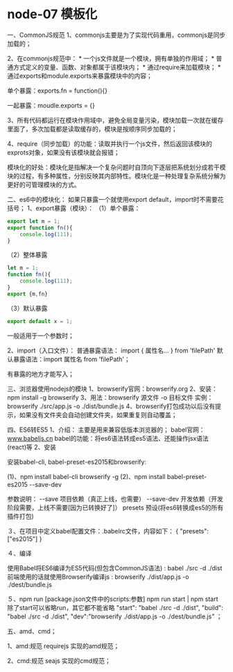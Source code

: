 # node-07 模板化
一、CommonJS规范
1、commonjs主要是为了实现代码重用，commonjs是同步加载的；

2、在commonjs规范中：
	* 
一个js文件就是一个模块，拥有单独的作用域；
	* 
普通方式定义的变量、函数、对象都属于该模块内；
	* 
通过require来加载模块；
	* 
通过exports和module.exports来暴露模块中的内容；



单个暴露：exports.fn = function(){}

一起暴露：moudle.exports = {}

3、所有代码都运行在模块作用域中，避免全局变量污染，模块加载一次就在缓存里面了，多次加载都是读取缓存的，模块是按顺序同步加载的；

4、require（同步加载）的功能：读取并执行一个js文件，然后返回该模块的exprots对象，如果没有该模块就会报错；


模块化的好处：模块化是指解决一个复杂问题时自顶向下逐层把系统划分成若干模块的过程，有多种属性，分别反映其内部特性。模块化是一种处理复杂系统分解为更好的可管理模块的方式。


二、es6中的模块化：
如果只暴露一个就使用export default，import时不需要花括号；
1、export暴露（模块）：
（1）单个暴露：
```js
export let m = 1;
export function fn(){
    console.log(111);
}
```
（2）整体暴露
```js
let m = 1;
function fn(){
    console.log(111);
}
export {m,fn}
```
（3）默认暴露
```js
export default x = 1;
```
一般适用于一个参数时；

2、import（入口文件）：
普通暴露语法： import { 属性名... } from 'filePath'
默认暴露语法：import 属性名 from 'filePath'；

有暴露的地方才能写入；



三、浏览器使用nodejs的模块
1、browserify官网：browserify.org
2、安装：npm install -g browserify
3、用法：browserify 源文件 -o 目标文件
     实例：browserify ./src/app.js -o ./dist/bundle.js
4、browserify打包成功以后没有提示，如果没有文件夹会自动创建文件夹，如果重复则自动覆盖；




四、ES6转ES5
1、介绍：
主要是用来兼容低版本浏览器的；
babel官网：www.babeljs.cn
babel的功能：将es6语法转成es5语法、还能操作jsx语法(react)等
2、安装

安装babel-cli, babel-preset-es2015和browserify:

(1)、npm install babel-cli browserify -g
(2)、npm install babel-preset-es2015 --save-dev

参数说明：
--save 项目依赖（真正上线，也需要）
--save-dev 开发依赖（开发阶段需要，上线不需要[因为已转换好了]）
presets 预设(将es6转换成es5的所有插件打包)

３、在项目中定义babel配置文件：.babelrc文件，内容如下：
{
    "presets": ["es2015"]
}

４、编译

使用Babel将ES6编译为ES5代码(但包含CommonJS语法) : babel ./src -d ./dist
前端使用的话就使用Browserify编译js : browserify ./dist/app.js -o ./dest/bundle.js


５、npm run [package.json文件中的scripts:参数]
npm run start | npm start  除了start可以省略run，其它都不能省略
"start": "babel ./src -d ./dist",
"build": "babel ./src -d ./dist",
"dev":"browserify ./dist/app.js -o ./dest/bundle.js"   ；



五、amd、cmd；

1、amd:规范
   requirejs  实现的amd规范；


2、cmd:规范
   seajs 实现的cmd规范；

